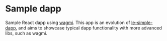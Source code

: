 # Sample dapp

Sample React dapp using [wagmi](https://wagmi.sh/). This app is an evolution of [le-simple-dapp](https://github.com/finiam/le-simple-dapp), and aims to showcase typical dapp functionality with more advanced libs, such as wagmi.
